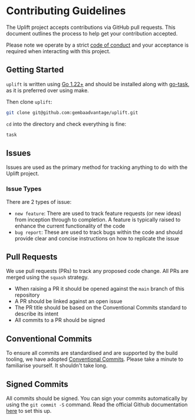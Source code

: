 # Contributing Guidelines

The Uplift project accepts contributions via GitHub pull requests. This document outlines the process to help get your contribution accepted.

Please note we operate by a strict [code of conduct](https://github.com/gembaadvantage/uplift/blob/main/CODE_OF_CONDUCT.md) and your acceptance is required when interacting with this project.

## Getting Started

`uplift` is written using [Go 1.22+](https://go.dev/doc/install) and should be installed along with [go-task](https://taskfile.dev/#/installation), as it is preferred over using make.

Then clone `uplift`:

```sh
git clone git@github.com:gembaadvantage/uplift.git
```

`cd` into the directory and check everything is fine:

```sh
task
```

## Issues

Issues are used as the primary method for tracking anything to do with the Uplift project.

### Issue Types

There are 2 types of issue:

- `new feature`: There are used to track feature requests (or new ideas) from inception through to completion. A feature is typically raised to enhance the current functionality of the code
- `bug report`: These are used to track bugs within the code and should provide clear and concise instructions on how to replicate the issue

## Pull Requests

We use pull requests (PRs) to track any proposed code change. All PRs are merged using the `squash` strategy.

- When raising a PR it should be opened against the `main` branch of this repository
- A PR should be linked against an open issue
- The PR title should be based on the Conventional Commits standard to describe its intent
- All commits to a PR should be signed

## Conventional Commits

To ensure all commits are standardised and are supported by the build tooling, we have adopted [Conventional Commits](https://www.conventionalcommits.org/en/v1.0.0/). Please take a minute to familiarise yourself. It shouldn't take long.

## Signed Commits

All commits should be signed. You can sign your commits automatically by using the `git commit -S` command. Read the official Github documentation [here](https://docs.github.com/en/authentication/managing-commit-signature-verification/signing-commits) to set this up.
